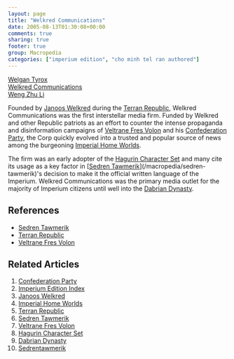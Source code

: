 ```yaml
---
layout: page
title: "Welkred Communications"
date: 2005-08-13T01:30:08+00:00
comments: true
sharing: true
footer: true
group: Macropedia
categories: ["imperium edition", "cho minh tel ran authored"]
---
```


<div class='row'>
	<div class='col-md-4'><a href='/macropedia/welgan-tyrox'>Welgan Tyrox</a></div>
	<div class='col-md-4'><a href='/macropedia/welkred-communications'>Welkred Communications</a></div>
	<div class='col-md-4'><a href='/macropedia/weng-zhu-li'>Weng Zhu Li</a></div>
</div>


Founded by [Janoos Welkred](/macropedia/janoos-welkred) during the [Terran Republic](/macropedia/terran-republic), Welkred Communications was the first interstellar media firm. Funded by Welkred and other Republic patriots as an effort to counter the intense propaganda and disinformation campaigns of [Veltrane Fres Volon](/macropedia/veltrane-fres-volon) and his [Confederation Party](/macropedia/confederation-party), the Corp quickly evolved into a trusted and popular source of news among the burgeoning [Imperial Home Worlds](/macropedia/imperial-home-worlds).

The firm was an early adopter of the [Hagurin Character Set](/macropedia/hagurin-character-set) and many cite its usage as a key factor in [[Sedren Tawmerik](/macropedia/sedren-tawmerik)](/macropedia/sedren-tawmerik)'s decision to make it the official written language of the Imperium. Welkred Communications was the primary media outlet for the majority of Imperium citizens until well into the [Dabrian Dynasty](/macropedia/dabrian-dynasty).

## References

* [Sedren Tawmerik](/macropedia/sedren-tawmerik)
* [Terran Republic](/macropedia/terran-republic)
* [Veltrane Fres Volon](/macropedia/veltrane-fres-volon)

## Related Articles

1. [Confederation Party](/macropedia/confederation-party)
2. [Imperium Edition Index](/macropedia/imperium-edition-index)
3. [Janoos Welkred](/macropedia/janoos-welkred)
4. [Imperial Home Worlds](/macropedia/imperial-home-worlds)
5. [Terran Republic](/macropedia/terran-republic)
6. [Sedren Tawmerik](/macropedia/sedren-tawmerik)
7. [Veltrane Fres Volon](/macropedia/veltrane-fres-volon)
8. [Hagurin Character Set](/macropedia/hagurin-character-set)
9. [Dabrian Dynasty](/macropedia/dabrian-dynasty)
10. [Sedrentawmerik](/macropedia/sedren-tawmerik)


 
